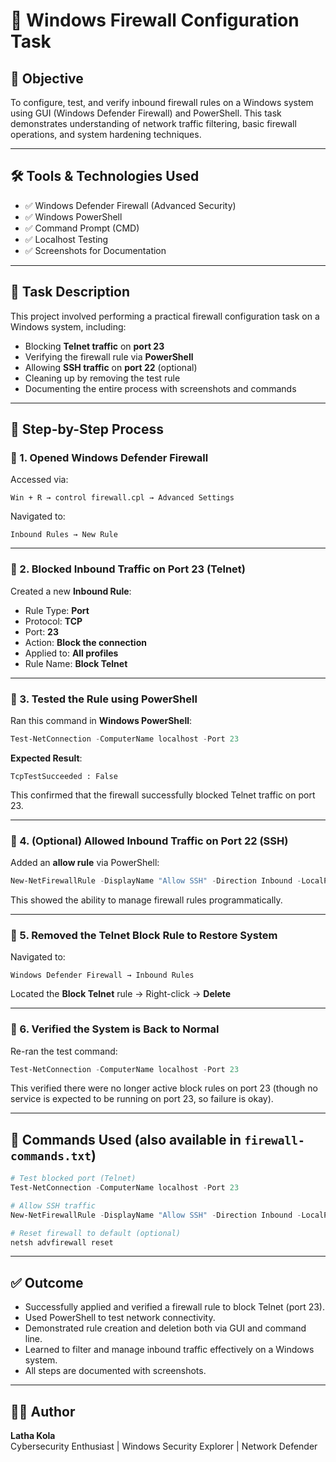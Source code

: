 # 🔐 Windows Firewall Configuration Task

## 🎯 Objective

To configure, test, and verify inbound firewall rules on a Windows system using GUI (Windows Defender Firewall) and PowerShell. This task demonstrates understanding of network traffic filtering, basic firewall operations, and system hardening techniques.

---

## 🛠️ Tools & Technologies Used

- ✅ Windows Defender Firewall (Advanced Security)
- ✅ Windows PowerShell
- ✅ Command Prompt (CMD)
- ✅ Localhost Testing
- ✅ Screenshots for Documentation

---

## 📁 Task Description

This project involved performing a practical firewall configuration task on a Windows system, including:

- Blocking **Telnet traffic** on **port 23**
- Verifying the firewall rule via **PowerShell**
- Allowing **SSH traffic** on **port 22** (optional)
- Cleaning up by removing the test rule
- Documenting the entire process with screenshots and commands

---

## 🧭 Step-by-Step Process

### 🔹 1. Opened Windows Defender Firewall

Accessed via:

```
Win + R → control firewall.cpl → Advanced Settings
```

Navigated to:

```
Inbound Rules → New Rule
```

---

### 🔹 2. Blocked Inbound Traffic on Port 23 (Telnet)

Created a new **Inbound Rule**:
- Rule Type: **Port**
- Protocol: **TCP**
- Port: **23**
- Action: **Block the connection**
- Applied to: **All profiles**
- Rule Name: **Block Telnet**

---

### 🔹 3. Tested the Rule using PowerShell

Ran this command in **Windows PowerShell**:
```powershell
Test-NetConnection -ComputerName localhost -Port 23
```

**Expected Result**:
```
TcpTestSucceeded : False
```

This confirmed that the firewall successfully blocked Telnet traffic on port 23.


---

### 🔹 4. (Optional) Allowed Inbound Traffic on Port 22 (SSH)

Added an **allow rule** via PowerShell:
```powershell
New-NetFirewallRule -DisplayName "Allow SSH" -Direction Inbound -LocalPort 22 -Protocol TCP -Action Allow
```

This showed the ability to manage firewall rules programmatically.

---

### 🔹 5. Removed the Telnet Block Rule to Restore System

Navigated to:

```
Windows Defender Firewall → Inbound Rules
```

Located the **Block Telnet** rule → Right-click → **Delete**


---

### 🔹 6. Verified the System is Back to Normal

Re-ran the test command:
```powershell
Test-NetConnection -ComputerName localhost -Port 23
```

This verified there were no longer active block rules on port 23 (though no service is expected to be running on port 23, so failure is okay).

---

## 🧪 Commands Used (also available in `firewall-commands.txt`)

```powershell
# Test blocked port (Telnet)
Test-NetConnection -ComputerName localhost -Port 23

# Allow SSH traffic
New-NetFirewallRule -DisplayName "Allow SSH" -Direction Inbound -LocalPort 22 -Protocol TCP -Action Allow

# Reset firewall to default (optional)
netsh advfirewall reset
```

---

## ✅ Outcome

- Successfully applied and verified a firewall rule to block Telnet (port 23).
- Used PowerShell to test network connectivity.
- Demonstrated rule creation and deletion both via GUI and command line.
- Learned to filter and manage inbound traffic effectively on a Windows system.
- All steps are documented with screenshots.

---

## 👩‍💻 Author

**Latha Kola**  
Cybersecurity Enthusiast | Windows Security Explorer | Network Defender



